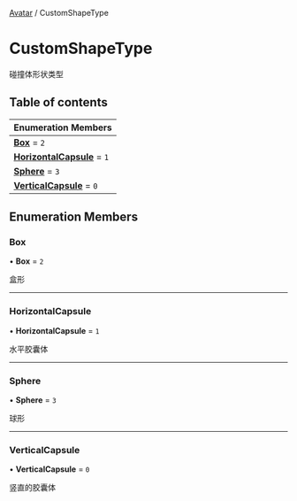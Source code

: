 [Avatar](../groups/Core.Avatar.md) / CustomShapeType

# CustomShapeType <Badge type="tip" text="Enumeration" /> <Score text="CustomShapeType" />

碰撞体形状类型

## Table of contents

| Enumeration Members |
| :-----|
| **[Box](mw.CustomShapeType.md#box)** = ``2`` <br> |
| **[HorizontalCapsule](mw.CustomShapeType.md#horizontalcapsule)** = ``1`` <br> |
| **[Sphere](mw.CustomShapeType.md#sphere)** = ``3`` <br> |
| **[VerticalCapsule](mw.CustomShapeType.md#verticalcapsule)** = ``0`` <br> |

## Enumeration Members

### Box <Score text="Box" /> 

• **Box** = ``2``

盒形

___

### HorizontalCapsule <Score text="HorizontalCapsule" /> 

• **HorizontalCapsule** = ``1``

水平胶囊体

___

### Sphere <Score text="Sphere" /> 

• **Sphere** = ``3``

球形

___

### VerticalCapsule <Score text="VerticalCapsule" /> 

• **VerticalCapsule** = ``0``

竖直的胶囊体
